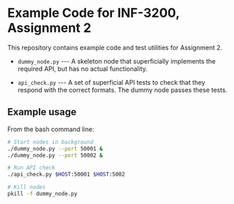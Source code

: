 Example Code for INF-3200, Assignment 2
=====================================================

This repository contains example code and test utilities for Assignment 2.

- `dummy_node.py` ---
    A skeleton node that superficially implements the required API, but has no
    actual functionality.

- `api_check.py` ---
    A set of superficial API tests to check that they respond with the correct formats.
    The dummy node passes these tests.

Example usage
--------------------------------------------------

From the bash command line:

```bash
# Start nodes in background
./dummy_node.py --port 50001 &
./dummy_node.py --port 50002 &

# Run API check
./api_check.py $HOST:50001 $HOST:5002

# Kill nodes
pkill -f dummy_node.py
```

